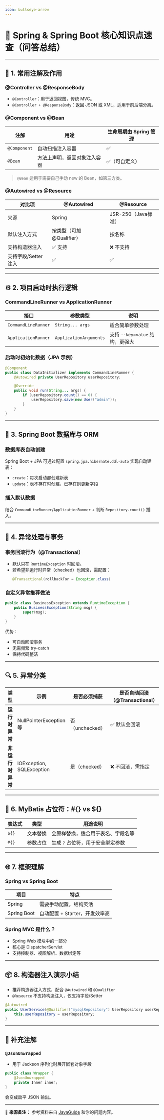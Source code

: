 ```yaml
---
icon: bullseye-arrow
---
```



# 🌱 Spring & Spring Boot 核心知识点速查（问答总结）

---

## 🌟 1. 常用注解及作用

### @Controller vs @ResponseBody
- `@Controller`：用于返回视图，传统 MVC。
- `@Controller + @ResponseBody`：返回 JSON 或 XML，适用于前后端分离。

### @Component vs @Bean
| 注解       | 用途                     | 生命周期由 Spring 管理 |
|------------|--------------------------|------------------------|
| `@Component` | 自动扫描注入容器           | ✅                     |
| `@Bean`      | 方法上声明，返回对象注入容器 | ✅（可自定义）         |

> `@Bean` 适用于需要自己手动 new 的 Bean，如第三方类。

### @Autowired vs @Resource
| 对比项           | @Autowired                | @Resource               |
|------------------|---------------------------|-------------------------|
| 来源             | Spring                    | JSR-250（Java标准）     |
| 默认注入方式     | 按类型（可加 @Qualifier） | 按名称                  |
| 支持构造器注入   | ✅ 支持                   | ❌ 不支持               |
| 支持字段/Setter注入 | ✅                        | ✅                      |

---

## ⚙️ 2. 项目启动时执行逻辑

### CommandLineRunner vs ApplicationRunner
| 接口               | 参数类型               | 说明 |
|--------------------|------------------------|------|
| `CommandLineRunner` | `String... args`        | 适合简单参数处理 |
| `ApplicationRunner` | `ApplicationArguments` | 支持 `--key=value` 结构，更强大 |

### 启动时初始化数据（JPA 示例）
```java
@Component
public class DataInitializer implements CommandLineRunner {
    @Autowired private UserRepository userRepository;

    @Override
    public void run(String... args) {
        if (userRepository.count() == 0) {
            userRepository.save(new User("admin"));
        }
    }
}
```

---

## 🧱 3. Spring Boot 数据库与 ORM

### 数据库表自动创建
Spring Boot + JPA 可通过配置 `spring.jpa.hibernate.ddl-auto` 实现自动建表：
- `create`：每次启动都创建新表
- `update`：表不存在时创建，已存在则更新字段

### 插入默认数据
结合 `CommandLineRunner`/`ApplicationRunner` + 判断 `Repository.count()` 插入。

---

## 🔄 4. 异常处理与事务

### 事务回滚行为（@Transactional）
- 默认只在 `RuntimeException` 时回滚。
- 若希望非运行时异常（checked）也回滚，需配置：
  ```java
  @Transactional(rollbackFor = Exception.class)
  ```

### 自定义异常推荐做法
```java
public class BusinessException extends RuntimeException {
    public BusinessException(String msg) {
        super(msg);
    }
}
```
优势：
- 可自动回滚事务
- 无需频繁 try-catch
- 保持代码整洁

---

## 🔍 5. 异常分类

| 类型             | 示例                      | 是否必须捕获 | 是否自动回滚（@Transactional） |
|------------------|---------------------------|----------------|------------------|
| **运行时异常**     | NullPointerException 等     | 否（unchecked）| ✅ 默认会回滚       |
| **非运行时异常**   | IOException, SQLException | 是（checked） | ❌ 不回滚，需指定   |

---

## 🧰 6. MyBatis 占位符：#{} vs ${}

| 表达式 | 类型     | 用途说明 |
|--------|----------|----------|
| `${}`  | 文本替换 | 会原样替换，适合用于表名、字段名等 |
| `#{}`  | 参数占位 | 生成 `?` 占位符，用于安全绑定参数 |

---

## 🌐 7. 框架理解

### Spring vs Spring Boot
| 项目        | 特点                                  |
|-------------|---------------------------------------|
| Spring      | 需要手动配置，结构灵活               |
| Spring Boot | 自动配置 + Starter，开发效率高        |

### Spring MVC 是什么？
- Spring Web 模块中的一部分
- 核心是 DispatcherServlet
- 支持控制器、视图解析、数据绑定等

---

## 📦 8. 构造器注入演示小结

- 推荐构造器注入方式，配合 `@Autowired` 和 `@Qualifier`
- `@Resource` 不支持构造注入，仅支持字段/Setter

```java
@Autowired
public UserService(@Qualifier("mysqlRepository") UserRepository userRepository) {
    this.userRepository = userRepository;
}
```

---

## 🌱 补充注解

### `@JsonUnwrapped`
- 用于 Jackson 序列化时展开嵌套对象字段

```java
public class Wrapper {
    @JsonUnwrapped
    private Inner inner;
}
```

会变成扁平 JSON 输出。

---

🧾 **来源备注：**
参考资料来自 [JavaGuide](https://javaguide.cn) 和你的问题内容。


